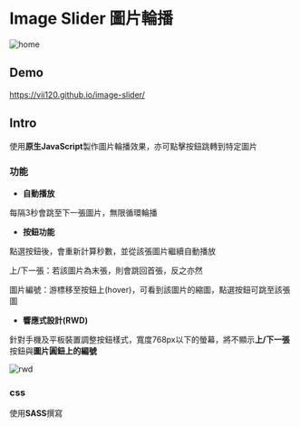 # Image Slider 圖片輪播

![home](https://i.imgur.com/a3UaG38.png)

## Demo

https://vii120.github.io/image-slider/

## Intro

使用**原生JavaScript**製作圖片輪播效果，亦可點擊按鈕跳轉到特定圖片

### 功能

* **自動播放**

每隔3秒會跳至下一張圖片，無限循環輪播

* **按鈕功能**

點選按鈕後，會重新計算秒數，並從該張圖片繼續自動播放

上/下一張：若該圖片為末張，則會跳回首張，反之亦然

圖片編號：游標移至按鈕上(hover)，可看到該圖片的縮圖，點選按鈕可跳至該張圖

* **響應式設計(RWD)**

針對手機及平板裝置調整按鈕樣式，寬度768px以下的螢幕，將不顯示**上/下一張**按鈕與**圖片圓鈕上的編號**

![rwd](https://i.imgur.com/zUEYbOB.png)

### css

使用**SASS**撰寫


